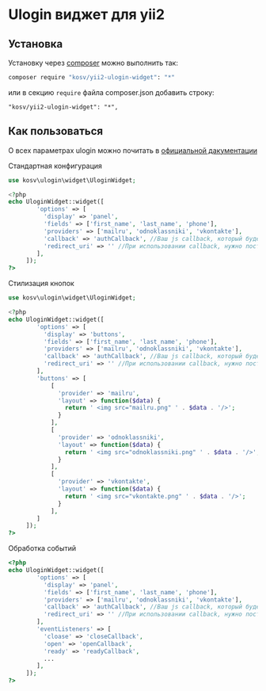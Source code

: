 Ulogin виджет для yii2
============================

Установка
------------
Установку через [composer](https://getcomposer.org/) можно выполнить так:
```bash
composer require "kosv/yii2-ulogin-widget": "*"
```
или в секцию `require` файла composer.json добавить строку:
```
"kosv/yii2-ulogin-widget": "*",
````

Как пользоваться
----------------

О всех параметрах ulogin можно почитать в [официальной дакументации](http://ulogin.ru/help.php)

Стандартная конфигурация
```php
use kosv\ulogin\widget\UloginWidget;

<?php
echo UloginWidget::widget([
        'options' => [
          'display' => 'panel',
          'fields' => ['first_name', 'last_name', 'phone'],
          'providers' => ['mailru', 'odnoklassniki', 'vkontakte'],
          'callback' => 'authCallback', //Ваш js callback, который будет вызыватся для отправки данных в контроллер
          'redirect_uri' => '' //При использовании callback, нужно поставить пустую строку
        ],
     ]);
?>
```


Стилизация кнопок
```php
use kosv\ulogin\widget\UloginWidget;

<?php
echo UloginWidget::widget([
        'options' => [
          'display' => 'buttons',
          'fields' => ['first_name', 'last_name', 'phone'],
          'providers' => ['mailru', 'odnoklassniki', 'vkontakte'],
          'callback' => 'authCallback', //Ваш js callback, который будет вызыватся для отправки данных в контроллер
          'redirect_uri' => '' //При использовании callback, нужно поставить пустую строку
        ],
        'buttons' => [
            [
              'provider' => 'mailru',
              'layout' => function($data) {
                return ' <img src="mailru.png" ' . $data . '/>';
              }
            ],
            [
              'provider' => 'odnoklassniki',
              'layout' => function($data) {
                return ' <img src="odnoklassniki.png" ' . $data . '/>';
              }
            ],
            [
              'provider' => 'vkontakte',
              'layout' => function($data) {
                return ' <img src="vkontakte.png" ' . $data . '/>';
              }
            ],
        ]
     ]);
?>
```


Обработка событий
```php
<?php
echo UloginWidget::widget([
        'options' => [
          'display' => 'panel',
          'fields' => ['first_name', 'last_name', 'phone'],
          'providers' => ['mailru', 'odnoklassniki', 'vkontakte'],
          'callback' => 'authCallback', //Ваш js callback, который будет вызыватся для отправки данных в контроллер
          'redirect_uri' => '' //При использовании callback, нужно поставить пустую строку
        ],
        'eventListeners' => [
          'cloase' => 'closeCallback',
          'open' => 'openCallback',
          'ready' => 'readyCallback',
          ...
        ],
     ]);
?>
```
